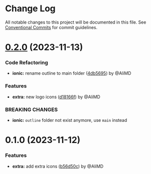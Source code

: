 # Change Log

All notable changes to this project will be documented in this file.
See [Conventional Commits](https://conventionalcommits.org) for commit guidelines.

# [0.2.0](https://github.com/Alwatr/icon/compare/@alwatr/icon-set-extra@0.1.0...@alwatr/icon-set-extra@0.2.0) (2023-11-13)

### Code Refactoring

* **ionic:** rename outline to main folder ([4db5695](https://github.com/Alwatr/icon/commit/4db5695ee37bf6970b84f9f40c1a42c5c4695d4c)) by @AliMD

### Features

* **extra:** new logo icons ([d18166f](https://github.com/Alwatr/icon/commit/d18166f1639a9e13ca8d04c38c04551c080a6ad6)) by @AliMD

### BREAKING CHANGES

* **ionic:** `outline` folder not exist anymore, use `main` instead

# 0.1.0 (2023-11-12)

### Features

* **extra:** add extra icons ([b56d50c](https://github.com/Alwatr/icon/commit/b56d50caa6ebb4d28d6722d499a5f3d9de4f62c5)) by @AliMD
